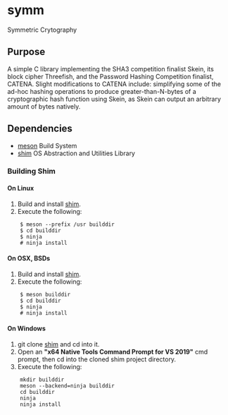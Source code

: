 # symm
Symmetric Crytography
## Purpose
A simple C library implementing the SHA3 competition finalist Skein, its block cipher Threefish, and the Password Hashing Competition finalist, CATENA.
Slight modifications to CATENA include: simplifying some of the ad-hoc hashing operations to produce greater-than-N-bytes of a cryptographic hash function
using Skein, as Skein can output an arbitrary amount of bytes natively.
## Dependencies
-	[meson](https://mesonbuild.com) Build System
-	[shim](https://github.com/stuartcalder/shim) OS Abstraction and Utilities Library
### Building Shim
#### On Linux
1. Build and install [shim](https://github.com/stuartcalder/shim).
2. Execute the following:
```
	$ meson --prefix /usr builddir
	$ cd builddir
	$ ninja
	# ninja install
```
#### On OSX, BSDs
1. Build and install [shim](https://github.com/stuartcalder/shim).
2. Execute the following:
```
	$ meson builddir
	$ cd builddir
	$ ninja
	# ninja install
```
#### On Windows
1. git clone [shim](https://github.com/stuartcalder/shim) and cd into it.
2. Open an __"x64 Native Tools Command Prompt for VS 2019"__ cmd prompt, then cd into the cloned shim project directory.
3. Execute the following:
```
	mkdir builddir
	meson --backend=ninja builddir
	cd builddir
	ninja
	ninja install
```
